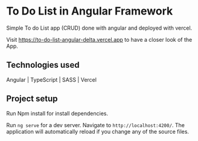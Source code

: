 # To Do List in Angular Framework

Simple To do List app (CRUD) done with angular and deployed with vercel.

Visit https://to-do-list-angular-delta.vercel.app to have a closer look of the App.

## Technologies used

Angular  |  TypeScript  |  SASS  |  Vercel 

## Project setup

Run Npm install for install dependencies.

Run `ng serve` for a dev server. Navigate to `http://localhost:4200/`. The application will automatically reload if you change any of the source files.

